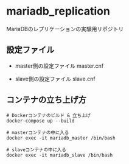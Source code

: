 # mariadb_replication
MariaDBのレプリケーションの実験用リポジトリ

## 設定ファイル
- master側の設定ファイル
master.cnf

- slave側の設定ファイル
slave.cnf

## コンテナの立ち上げ方

```
# Dockerコンテナのビルド & 立ち上げ
docker-compose up --build

# masterコンテナの中に入る
docker exec -it mariadb_master /bin/bash

# slaveコンテナの中に入る
docker exec -it mariadb_slave /bin/bash
```
